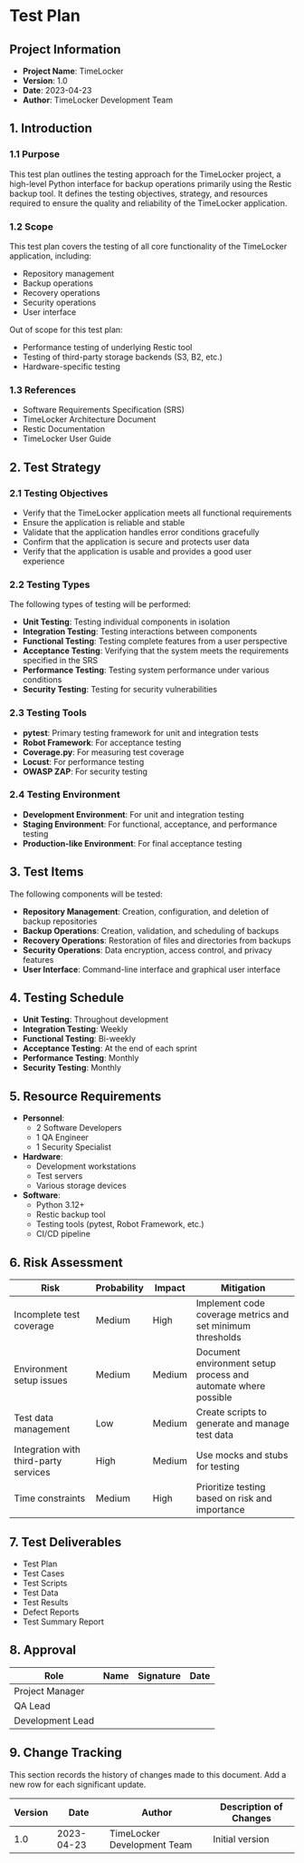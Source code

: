 # Test Plan

## Project Information
- **Project Name**: TimeLocker
- **Version**: 1.0
- **Date**: 2023-04-23
- **Author**: TimeLocker Development Team

## 1. Introduction
### 1.1 Purpose
This test plan outlines the testing approach for the TimeLocker project, a high-level Python interface for backup operations primarily using the Restic backup tool. It defines the testing objectives, strategy, and resources required to ensure the quality and reliability of the TimeLocker application.

### 1.2 Scope
This test plan covers the testing of all core functionality of the TimeLocker application, including:
- Repository management
- Backup operations
- Recovery operations
- Security operations
- User interface

Out of scope for this test plan:
- Performance testing of underlying Restic tool
- Testing of third-party storage backends (S3, B2, etc.)
- Hardware-specific testing

### 1.3 References
- Software Requirements Specification (SRS)
- TimeLocker Architecture Document
- Restic Documentation
- TimeLocker User Guide

## 2. Test Strategy
### 2.1 Testing Objectives
- Verify that the TimeLocker application meets all functional requirements
- Ensure the application is reliable and stable
- Validate that the application handles error conditions gracefully
- Confirm that the application is secure and protects user data
- Verify that the application is usable and provides a good user experience

### 2.2 Testing Types
The following types of testing will be performed:
- **Unit Testing**: Testing individual components in isolation
- **Integration Testing**: Testing interactions between components
- **Functional Testing**: Testing complete features from a user perspective
- **Acceptance Testing**: Verifying that the system meets the requirements specified in the SRS
- **Performance Testing**: Testing system performance under various conditions
- **Security Testing**: Testing for security vulnerabilities

### 2.3 Testing Tools
- **pytest**: Primary testing framework for unit and integration tests
- **Robot Framework**: For acceptance testing
- **Coverage.py**: For measuring test coverage
- **Locust**: For performance testing
- **OWASP ZAP**: For security testing

### 2.4 Testing Environment
- **Development Environment**: For unit and integration testing
- **Staging Environment**: For functional, acceptance, and performance testing
- **Production-like Environment**: For final acceptance testing

## 3. Test Items
The following components will be tested:
- **Repository Management**: Creation, configuration, and deletion of backup repositories
- **Backup Operations**: Creation, validation, and scheduling of backups
- **Recovery Operations**: Restoration of files and directories from backups
- **Security Operations**: Data encryption, access control, and privacy features
- **User Interface**: Command-line interface and graphical user interface

## 4. Testing Schedule
- **Unit Testing**: Throughout development
- **Integration Testing**: Weekly
- **Functional Testing**: Bi-weekly
- **Acceptance Testing**: At the end of each sprint
- **Performance Testing**: Monthly
- **Security Testing**: Monthly

## 5. Resource Requirements
- **Personnel**:
  - 2 Software Developers
  - 1 QA Engineer
  - 1 Security Specialist
- **Hardware**:
  - Development workstations
  - Test servers
  - Various storage devices
- **Software**:
  - Python 3.12+
  - Restic backup tool
  - Testing tools (pytest, Robot Framework, etc.)
  - CI/CD pipeline

## 6. Risk Assessment
| Risk | Probability | Impact | Mitigation |
|------|------------|--------|------------|
| Incomplete test coverage | Medium | High | Implement code coverage metrics and set minimum thresholds |
| Environment setup issues | Medium | Medium | Document environment setup process and automate where possible |
| Test data management | Low | Medium | Create scripts to generate and manage test data |
| Integration with third-party services | High | Medium | Use mocks and stubs for testing |
| Time constraints | Medium | High | Prioritize testing based on risk and importance |

## 7. Test Deliverables
- Test Plan
- Test Cases
- Test Scripts
- Test Data
- Test Results
- Defect Reports
- Test Summary Report

## 8. Approval
| Role | Name | Signature | Date |
|------|------|-----------|------|
| Project Manager | | | |
| QA Lead | | | |
| Development Lead | | | |

## 9. Change Tracking

This section records the history of changes made to this document. Add a new row for each significant update.

| Version | Date | Author | Description of Changes |
|---------|------|--------|------------------------|
| 1.0 | 2023-04-23 | TimeLocker Development Team | Initial version |